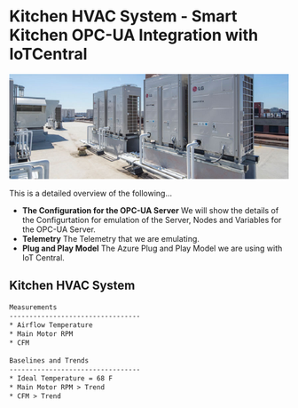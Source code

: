 # Kitchen HVAC System - Smart Kitchen OPC-UA Integration with IoTCentral
![alt text](./Assets/commercial-hvac-header.png "Kitchen HVAC System") 

This is a detailed overview of the following...

* <b>The Configuration for the OPC-UA Server</b> We will show the details of the Configurtation for emulation of the Server, Nodes and Variables for the OPC-UA Server.
* <b>Telemetry</b> The Telemetry that we are emulating.
* <b>Plug and Play Model</b> The Azure Plug and Play Model we are using with IoT Central.


## Kitchen HVAC System


    Measurements
    ---------------------------------
    * Airflow Temperature
    * Main Motor RPM
    * CFM

    Baselines and Trends
    ---------------------------------
    * Ideal Temperature = 68 F
    * Main Motor RPM > Trend
    * CFM > Trend

